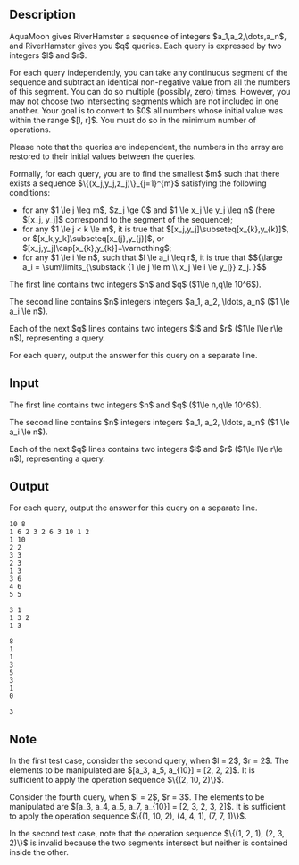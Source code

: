 ## Description

<div><p>AquaMoon gives RiverHamster a sequence of integers $a_1,a_2,\dots,a_n$, and RiverHamster gives you $q$ queries. Each query is expressed by two integers $l$ and $r$. </p><p>For each query independently, you can take any continuous segment of the sequence and subtract an identical non-negative value from all the numbers of this segment. You can do so multiple (possibly, zero) times. However, you may not choose two intersecting segments which are not included in one another. Your goal is to convert to $0$ all numbers whose initial <span class="tex-font-style-bf">value</span> was within the range $[l, r]$. You must do so in the minimum number of operations.</p><p>Please note that the queries are independent, the numbers in the array are restored to their initial values between the queries.</p><p>Formally, for each query, you are to find the smallest $m$ such that there exists a sequence $\{(x_j,y_j,z_j)\}_{j=1}^{m}$ satisfying the following conditions:</p><ul> <li> for any $1 \le j \leq m$, $z_j \ge 0$ and $1 \le x_j \le y_j \leq n$ (here $[x_j, y_j]$ correspond to the segment of the sequence); </li><li> for any $1 \le j &lt; k \le m$, it is true that $[x_j,y_j]\subseteq[x_{k},y_{k}]$, or $[x_k,y_k]\subseteq[x_{j},y_{j}]$, or $[x_j,y_j]\cap[x_{k},y_{k}]=\varnothing$; </li><li> for any $1 \le i \le n$, such that $l \le a_i \leq r$, it is true that $${\large a_i = \sum\limits_{\substack {1 \le j \le m \\ x_j \le i \le y_j}} z_j. }$$ </li></ul></div><div class="input-specification"><p>The first line contains two integers $n$ and $q$ ($1\le n,q\le 10^6$).</p><p>The second line contains $n$ integers integers $a_1, a_2, \ldots, a_n$ ($1 \le a_i \le n$).</p><p>Each of the next $q$ lines contains two integers $l$ and $r$ ($1\le l\le r\le n$), representing a query.</p></div><div class="output-specification"><p>For each query, output the answer for this query on a separate line.</p></div>

## Input

<p>The first line contains two integers $n$ and $q$ ($1\le n,q\le 10^6$).</p><p>The second line contains $n$ integers integers $a_1, a_2, \ldots, a_n$ ($1 \le a_i \le n$).</p><p>Each of the next $q$ lines contains two integers $l$ and $r$ ($1\le l\le r\le n$), representing a query.</p>

## Output

<p>For each query, output the answer for this query on a separate line.</p>





```input1
10 8
1 6 2 3 2 6 3 10 1 2
1 10
2 2
3 3
2 3
1 3
3 6
4 6
5 5
```




```input2
3 1
1 3 2
1 3
```




```output1
8
1
1
3
5
3
1
0
```




```output2
3
```



## Note

<p>In the first test case, consider the second query, when $l = 2$, $r = 2$. The elements to be manipulated are $[a_3, a_5, a_{10}] = [2, 2, 2]$. It is sufficient to apply the operation sequence $\{(2, 10, 2)\}$.</p><p>Consider the fourth query, when $l = 2$, $r = 3$. The elements to be manipulated are $[a_3, a_4, a_5, a_7, a_{10}] = [2, 3, 2, 3, 2]$. It is sufficient to apply the operation sequence $\{(1, 10, 2), (4, 4, 1), (7, 7, 1)\}$.</p><p>In the second test case, note that the operation sequence $\{(1, 2, 1), (2, 3, 2)\}$ is invalid because the two segments intersect but neither is contained inside the other.</p>
